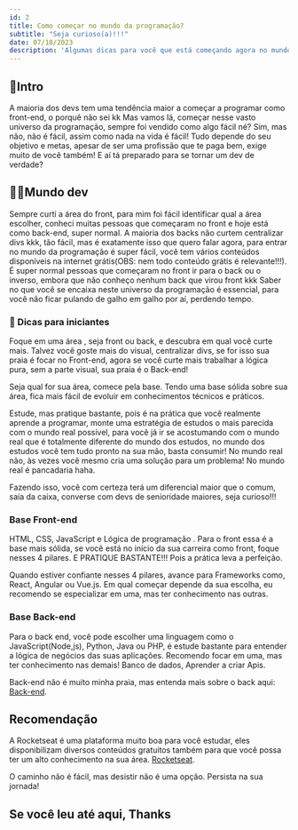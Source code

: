 ```yaml
---
id: 2
title: Como começar no mundo da programação?
subtitle: "Seja curioso(a)!!!"
date: 07/18/2023
description: 'Algumas dicas para você que está começando agora no mundo da programaçaõ!'
---
```


## 🔰Intro

A maioria dos devs tem uma tendência maior a começar a programar como front-end, o porquê não sei kk
Mas vamos lá, começar nesse vasto universo da programação, sempre foi vendido como algo fácil né? Sim, mas não, não é fácil, assim como nada na vida é fácil!
Tudo depende do seu objetivo e metas, apesar de ser uma profissão que te paga bem, exige muito de você também! E aí tá  preparado para se tornar um dev de verdade?

## 🧑‍💻Mundo dev

Sempre curti a área  do front,   para mim foi fácil identificar qual a área escolher,  conheci muitas pessoas que começaram no front e hoje está  como back-end, super normal.
A maioria dos backs não curtem centralizar divs kkk,  tão fácil, mas é exatamente isso que quero falar agora, para entrar no mundo da programação é super fácil, você tem  vários conteúdos disponíveis na internet grátis(OBS: nem todo conteúdo grátis é relevante!!!).
É super normal pessoas  que começaram no front ir para o back ou o inverso, embora que não conheço nenhum back que virou front kkk
Saber no que você se encaixa neste universo da programação é essencial,  para você não ficar pulando de galho em galho por aí, perdendo tempo.

### 🎯 Dicas para iniciantes

Foque em uma área , seja front ou back, e descubra em qual você curte mais.
Talvez você goste mais do visual, centralizar divs, se for isso sua praia é focar no Front-end, agora se você curte mais trabalhar a lógica pura, sem a parte visual, sua praia é o Back-end!

Seja qual for sua  área, comece pela base. Tendo uma base sólida sobre sua área, fica mais fácil de evoluir em conhecimentos técnicos e práticos.

Estude, mas pratique bastante, pois é na prática que você realmente aprende a programar,
monte uma estratégia de estudos o mais parecida com o mundo real possível, para você já ir se acostumando com o mundo real que é totalmente diferente do mundo dos estudos, no mundo dos estudos você tem tudo pronto na sua mão, basta consumir! No mundo real não, às vezes você mesmo cria uma solução para um problema! No mundo real é pancadaria haha.

Fazendo isso, você com certeza terá um diferencial maior que o comum, saia da caixa, converse com devs de senioridade maiores, seja curioso!!!

### Base Front-end

HTML, CSS, JavaScript e Lógica de programação .
Para o front essa é a base mais sólida,  se você está no início da sua carreira como front, foque nesses 4 pilares. E PRATIQUE BASTANTE!!!
Pois a prática leva a perfeição.

Quando estiver confiante nesses 4 pilares, avance para Frameworks como, React, Angular ou Vue.js. Em qual começar depende da sua escolha, eu recomendo se especializar em uma, mas ter conhecimento nas outras.

### Base Back-end

Para o back end, você pode escolher uma linguagem como o JavaScript(Node,js), Python, Java ou PHP, é estude bastante para entender a lógica de negócios das suas aplicações.
Recomendo focar em uma, mas ter conhecimento nas demais!
Banco de dados, Aprender a criar Apis.

Back-end não é muito minha praia, mas entenda mais sobre o back aqui: [Back-end](https://youtu.be/wXMlMsDvk2M).

## Recomendação

A Rocketseat é uma plataforma muito boa para você estudar, eles disponibilizam diversos conteúdos gratuitos também para que você possa ter um alto conhecimento na sua área.
[Rocketseat](https://www.rocketseat.com.br/).

O caminho não é fácil, mas desistir não é uma opção. Persista na sua jornada!

## Se você leu até aqui, Thanks
